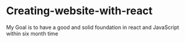 # Creating-website-with-react
My Goal is to have a good and solid foundation in react and JavaScript within six month time
